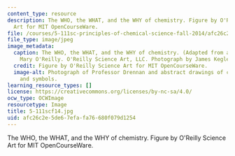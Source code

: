 ```yaml
---
content_type: resource
description: The WHO, the WHAT, and the WHY of chemistry. Figure by O'Reilly Science
  Art for MIT OpenCourseWare.
file: /courses/5-111sc-principles-of-chemical-science-fall-2014/afc26c2e5de67efafa76680f079d1254_5-111scf14.jpg
file_type: image/jpeg
image_metadata:
  caption: The WHO, the WHAT, and the WHY of chemistry. (Adapted from a figure by
    Mary O'Reilly. O'Reilly Science Art, LLC. Photograph by James Kegley.)
  credit: Figure by O'Reilly Science Art for MIT OpenCourseWare.
  image-alt: Photograph of Professor Drennan and abstract drawings of chemical formulas
    and symbols.
learning_resource_types: []
license: https://creativecommons.org/licenses/by-nc-sa/4.0/
ocw_type: OCWImage
resourcetype: Image
title: 5-111scf14.jpg
uid: afc26c2e-5de6-7efa-fa76-680f079d1254
---
```

The WHO, the WHAT, and the WHY of chemistry. Figure by O'Reilly Science Art for MIT OpenCourseWare.